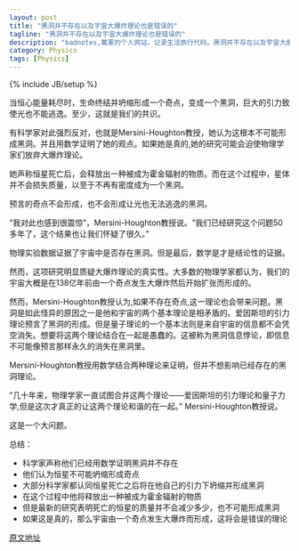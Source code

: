 ```yaml
---
layout: post
title: "黑洞并不存在以及宇宙大爆炸理论也是错误的"
tagline: "黑洞并不存在以及宇宙大爆炸理论也是错误的"
description: "badnotes,萬軍的个人网站，记录生活旅行代码。黑洞并不存在以及宇宙大爆炸理论也是错误的"
category: Physics
tags: [Physics]
---
```

{% include JB/setup %}



当恒心能量耗尽时，生命终结并坍缩形成一个奇点，变成一个黑洞，巨大的引力致使光也不能逃逸。至少，这就是我们的共识。

有科学家对此强烈反对，也就是Mersini-Houghton教授，她认为这根本不可能形成黑洞。并且用数学证明了她的观点。如果她是真的,她的研究可能会迫使物理学家们放弃大爆炸理论。

她声称恒星死亡后，会释放出一种被成为霍金辐射的物质。而在这个过程中，星体并不会损失质量，以至于不再有密度成为一个黑洞。

预言的奇点不会形成，也不会形成让光也无法逃逸的黑洞。

“我对此也感到很震惊”，Mersini-Houghton教授说。“我们已经研究这个问题50多年了，这个结果也让我们怀疑了很久。”

物理实验数据证据了宇宙中是否存在黑洞。但是最后，数学是才是结论性的证据。

然而，这项研究明显质疑大爆炸理论的真实性。大多数的物理学家都认为，我们的宇宙大概是在138亿年前由一个奇点发生大爆炸然后开始扩张而形成的。

然而，Mersini-Houghton教授认为,如果不存在奇点,这一理论也会带来问题。黑洞是如此怪异的原因之一是他和宇宙的两个基本理论是相矛盾的。爱因斯坦的引力理论预言了黑洞的形成。但是量子理论的一个基本法则是来自宇宙的信息都不会凭空消失。想要将这两个理论结合在一起是愚蠢的。这被称为黑洞信息悖论，即信息不可能像预言那样永久的消失在黑洞里。

Mersini-Houghton教授用数学结合两种理论来证明，但并不想影响已经存在的黑洞理论。

“几十年来，物理学家一直试图合并这两个理论——爱因斯坦的引力理论和量子力学,但是这次才真正的让这两个理论和谐的在一起。” Mersini-Houghton教授说。

这是一个大问题。


总结：

* 科学家声称他们已经用数学证明黑洞并不存在
* 他们认为恒星不可能坍缩形成奇点
* 大部分科学家都认同恒星死亡之后将在他自己的引力下坍缩并形成黑洞
* 在这个过程中他将释放出一种被成为霍金辐射的物质
* 但是最新的研究表明死亡的恒星的质量并不会减少多少，也不可能形成黑洞
* 如果这是真的，那么宇宙由一个奇点发生大爆炸而形成，这将会是错误的理论


[原文地址](http://www.dailymail.co.uk/sciencetech/article-2769156/Black-holes-NOT-exist-Big-Bang-Theory-wrong-claims-scientist-maths-prove-it.html)
